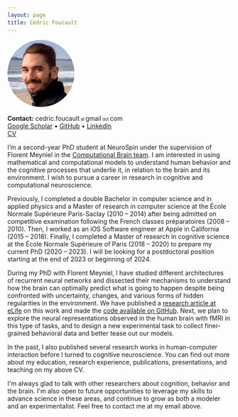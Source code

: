 ```yaml
---
layout: page
title: Cédric Foucault
---
```


<!-- ![Cédric Foucault](/assets/cedric_foucault_face_picture.jpg) -->
<img src="/assets/cedric_foucault_face_picture.jpg" alt="Cédric Foucault" style="border-radius:50%; max-width: 30%;">

**Contact:** cedric.foucault<span style="font-size: 66%;"> at </span>gmail<span style="font-size: 66%;"> dot </span>com <br/>
[Google Scholar](https://scholar.google.com/citations?user=3sU72sMAAAAJ) • [GitHub](https://github.com/cedricfoucault) • [LinkedIn](https://www.linkedin.com/in/cedricfoucault) <br/>
[CV](/assets/CV_us_cedric_2021-12.pdf)

I’m a second-year PhD student at NeuroSpin under the supervision of Florent Meyniel in the [Computational Brain team](https://www.unicog.org/lab/the-computational-brain/). I am interested in using mathematical and computational models to understand human behavior and the cognitive processes that underlie it, in relation to the brain and its environment. I wish to pursue a career in research in cognitive and computational neuroscience.

Previously, I completed a double Bachelor in computer science and in applied physics and a Master of research in computer science at the École Normale Supérieure Paris-Saclay (2010 – 2014) after being admitted on competitive examination following the French classes préparatoires (2008 – 2010). Then, I worked as an iOS Software engineer at Apple in California (2015 – 2018). Finally, I completed a Master of research in cognitive science at the École Normale Supérieure of Paris (2018 – 2020) to prepare my current PhD (2020 – 2023). I will be looking for a postdoctoral position starting at the end of 2023 or beginning of 2024.

During my PhD with Florent Meyniel, I have studied different architectures of recurrent neural networks and dissected their mechanisms to understand how the brain can optimally predict what is going to happen despite being confronted with uncertainty, changes, and various forms of hidden regularities in the environment. We have published a [research article at eLife](https://doi.org/10.7554/eLife.71801) on this work and made the [code available on GitHub](https://github.com/cedricfoucault/networks_for_sequence_prediction). Next, we plan to explore the neural representations observed in the human brain with fMRI in this type of tasks, and to design a new experimental task to collect finer-grained behavioral data and better tease out our models.

In the past, I also published several research works in human-computer interaction before I turned to cognitive neuroscience. You can find out more about my education, research experience, publications, presentations, and teaching on my above CV.
<!-- [CV](/assets/CV_us_cedric_2021-10.pdf). -->

I'm always glad to talk with other researchers about cognition, behavior and the brain. I'm also open to future opportunities to leverage my skills to advance science in these areas, and continue to grow as both a modeler and an experimentalist. Feel free to contact me at my email above.